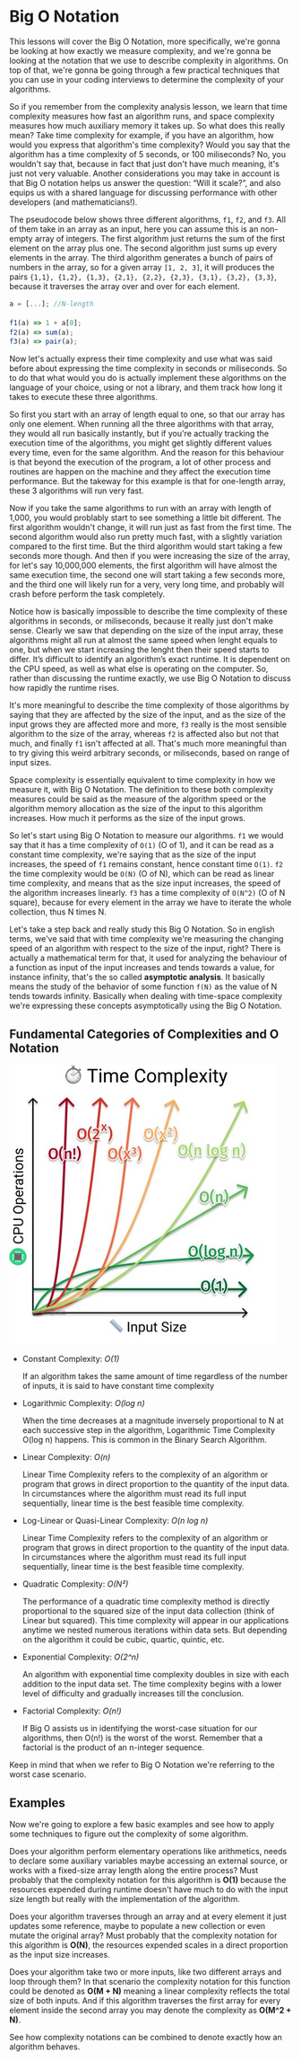 # Big O Notation

This lessons will cover the Big O Notation, more specifically, we're gonna be looking at how exactly we measure complexity, and we're gonna be looking at the notation that we use to describe complexity in algorithms. On top of that, we're gonna be going through a few practical techniques that you can use in your coding interviews to determine the complexity of your algorithms.

So if you remember from the complexity analysis lesson, we learn that time complexity measures how fast an algorithm runs, and space complexity measures how much auxiliary memory it takes up. So what does this really mean? Take time complexity for example, if you have an algorithm, how would you express that algorithm's time complexity? Would you say that the algorithm has a time complexity of 5 seconds, or 100 miliseconds? No, you wouldn't say that, because in fact that just don't have much meaning, it's just not very valuable. Another considerations you may take in account is that Big O notation helps us answer the question: “Will it scale?”, and also equips us with a shared language for discussing performance with other developers (and mathematicians!).

The pseudocode below shows three different algorithms, `f1`, `f2`, and `f3`. All of them take in an array as an input, here you can assume this is an non-empty array of integers. The first algorithm just returns the sum of the first element on the array plus one. The second algorithm just sums up every elements in the array. The third algorithm generates a bunch of pairs of numbers in the array, so for a given array `[1, 2, 3]`, it will produces the pairs `{1,1}, {1,2}, {1,3}, {2,1}, {2,2}, {2,3}, {3,1}, {3,2}, {3,3}`, because it traverses the array over and over for each element.

```javascript
a = [...]; //N-length

f1(a) => 1 + a[0];
f2(a) => sum(a);
f3(a) => pair(a);
```

Now let's actually express their time complexity and use what was said before about expressing the time complexity in seconds or miliseconds. So to do that what would you do is actually implement these algorithms on the language of your choice, using or not a library, and them track how long it takes to execute these three algorithms.

So first you start with an array of length equal to one, so that our array has only one element. When running all the three algorithms with that array, they would all run basically instantly, but if you're actually tracking the execution time of the algorithms, you might get slightly different values every time, even for the same algorithm. And the reason for this behaviour is that beyond the execution of the program, a lot of other process and routines are happen on the machine and they affect the execution time performance. But the takeway for this example is that for one-length array, these 3 algorithms will run very fast.

Now if you take the same algorithms to run with an array with length of 1,000, you would problably start to see something a little bit different. The first algorithm wouldn't change, it will run just as fast from the first time. The second algorithm would also run pretty much fast, with a slightly variation compared to the first time. But the third algorithm would start taking a few seconds more though. And then if you were increasing the size of the array, for let's say 10,000,000 elements, the first algorithm will have almost the same execution time, the second one will start taking a few seconds more, and the third one will likely run for a very, very long time, and probably will crash before perform the task completely.

Notice how is basically impossible to describe the time complexity of these algorithms in seconds, or miliseconds, because it really just don't make sense. Clearly we saw that depending on the size of the input array, these algorithms might all run at almost the same speed when lenght equals to one, but when we start increasing the lenght then their speed starts to differ. It’s difficult to identify an algorithm’s exact runtime. It is dependent on the CPU speed, as well as what else is operating on the computer. So, rather than discussing the runtime exactly, we use Big O Notation to discuss how rapidly the runtime rises.

It's more meaningful to describe the time complexity of those algorithms by saying that they are affected by the size of the input, and as the size of the input grows they are affected more and more, `f3` really is the most sensible algorithm to the size of the array, whereas `f2` is affected also but not that much, and finally `f1` isn't affected at all. That's much more meaningful than to try giving this weird arbitrary seconds, or miliseconds, based on range of input sizes.

Space complexity is essentially equivalent to time complexity in how we measure it, with Big O Notation. The definition to these both complexity measures could be said as the measure of the algorithm speed or the algorithm memory allocation as the size of the input to this algorithm increases. How much it performs as the size of the input grows.

So let's start using Big O Notation to measure our algorithms. `f1` we would say that it has a time complexity of `O(1)` (O of 1), and it can be read as a constant time complexity, we're saying that as the size of the input increases, the speed of `f1` remains constant, hence constant time `O(1)`. `f2` the time complexity would be `O(N)` (O of N), which can be read as linear time complexity, and means that as the size input increases, the speed of the algorithm increases linearly. `f3` has a time complexity of `O(N^2)` (O of N square), because for every element in the array we have to iterate the whole collection, thus N times N.

Let's take a step back and really study this Big O Notation. So in english terms, we've said that with time complexity we're measuring the changing speed of an algorithm with respect to the size of the input, right? There is actually a mathematical term for that, it used for analyzing the behaviour of a function as input of the input increases and tends towards a value, for instance infinity, that's the so called **asymptotic analysis**. It basically means the study of the behavior of some function `f(N)` as the value of N tends towards infinity. Basically when dealing with time-space complexity we're expressing these concepts asymptotically using the Big O Notation.

## Fundamental Categories of Complexities and O Notation

![Complexy Analysis Graph](./assets/big-o-graph.png)

- Constant Complexity: *O(1)*

    If an algorithm takes the same amount of time regardless of the number of inputs, it is said to have constant time complexity

- Logarithmic Complexity: *O(log n)*

    When the time decreases at a magnitude inversely proportional to N at each successive step in the algorithm, Logarithmic Time Complexity O(log n) happens. This is common in the Binary Search Algorithm.

- Linear Complexity: *O(n)*

    Linear Time Complexity refers to the complexity of an algorithm or program that grows in direct proportion to the quantity of the input data. In circumstances where the algorithm must read its full input sequentially, linear time is the best feasible time complexity.

- Log-Linear or Quasi-Linear Complexity: *O(n log n)*

    Linear Time Complexity refers to the complexity of an algorithm or program that grows in direct proportion to the quantity of the input data. In circumstances where the algorithm must read its full input sequentially, linear time is the best feasible time complexity.

- Quadratic Complexity: *O(N²)*

    The performance of a quadratic time complexity method is directly proportional to the squared size of the input data collection (think of Linear but squared). This time complexity will appear in our applications anytime we nested numerous iterations within data sets. But depending on the algorithm it could be cubic, quartic, quintic, etc.

- Exponential Complexity: *O(2^n)*

    An algorithm with exponential time complexity doubles in size with each addition to the input data set. The time complexity begins with a lower level of difficulty and gradually increases till the conclusion.

- Factorial Complexity: *O(n!)*

    If Big O assists us in identifying the worst-case situation for our algorithms, then O(n!) is the worst of the worst. Remember that a factorial is the product of an n-integer sequence.

Keep in mind that when we refer to Big O Notation we're referring to the worst case scenario.

## Examples

Now we're going to explore a few basic examples and see how to apply some techniques to figure out the complexity of some algorithm.

Does your algorithm perform elementary operations like arithmetics, needs to declare some auxiliary variables maybe accessing an external source, or works with a fixed-size array length along the entire process? Must probably that the complexity notation for this algorithm is **O(1)** because the resources expended during runtime doesn't have much to do with the input size length but really with the implementation of the algorithm.

Does your algorithm traverses through an array and at every element it just updates some reference, maybe to populate a new collection or even mutate the original array? Must probably that the complexity notation for this algorithm is **O(N)**, the resources expended scales in a direct proportion as the input size increases.

Does your algorithm take two or more inputs, like two different arrays and loop through them? In that scenario the complexity notation for this function could be denoted as **O(M + N)** meaning a linear complexity reflects the total size of both inputs. And if this algorithm traverses the first array for every element inside the second array you may denote the complexity as **O(M^2 + N)**.

See how complexity notations can be combined to denote exactly how an algorithm behaves.
